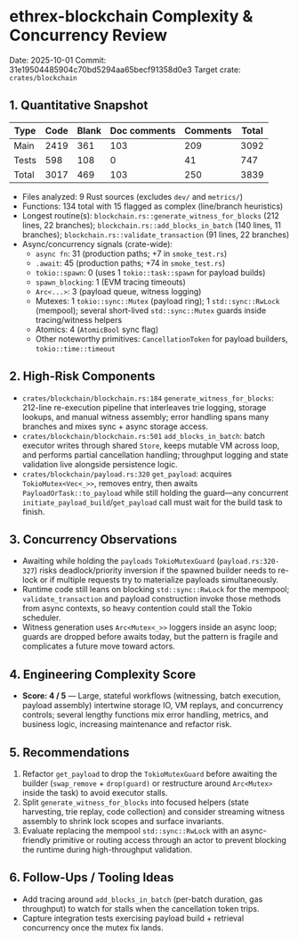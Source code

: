 # ethrex-blockchain Complexity & Concurrency Review

Date: 2025-10-01
Commit: 31e19504485904c70bd5294aa65becf91358d0e3
Target crate: `crates/blockchain`

## 1. Quantitative Snapshot

| Type | Code | Blank | Doc comments | Comments | Total |
| --- | --- | --- | --- | --- | --- |
| Main | 2419 | 361 | 103 | 209 | 3092 |
| Tests | 598 | 108 | 0 | 41 | 747 |
| Total | 3017 | 469 | 103 | 250 | 3839 |

- Files analyzed: 9 Rust sources (excludes `dev/` and `metrics/`)
- Functions: 134 total with 15 flagged as complex (line/branch heuristics)
- Longest routine(s): `blockchain.rs::generate_witness_for_blocks` (212 lines, 22 branches); `blockchain.rs::add_blocks_in_batch` (140 lines, 11 branches); `blockchain.rs::validate_transaction` (91 lines, 22 branches)
- Async/concurrency signals (crate-wide):
  - `async fn`: 31 (production paths; +7 in `smoke_test.rs`)
  - `.await`: 45 (production paths; +74 in `smoke_test.rs`)
  - `tokio::spawn`: 0 (uses 1 `tokio::task::spawn` for payload builds)
  - `spawn_blocking`: 1 (EVM tracing timeouts)
  - `Arc<...>`: 3 (payload queue, witness logging)
  - Mutexes: 1 `tokio::sync::Mutex` (payload ring); 1 `std::sync::RwLock` (mempool); several short-lived `std::sync::Mutex` guards inside tracing/witness helpers
  - Atomics: 4 (`AtomicBool` sync flag)
  - Other noteworthy primitives: `CancellationToken` for payload builders, `tokio::time::timeout`

## 2. High-Risk Components
- `crates/blockchain/blockchain.rs:184` `generate_witness_for_blocks`: 212-line re-execution pipeline that interleaves trie logging, storage lookups, and manual witness assembly; error handling spans many branches and mixes sync + async storage access.
- `crates/blockchain/blockchain.rs:501` `add_blocks_in_batch`: batch executor writes through shared `Store`, keeps mutable VM across loop, and performs partial cancellation handling; throughput logging and state validation live alongside persistence logic.
- `crates/blockchain/payload.rs:320` `get_payload`: acquires `TokioMutex<Vec<_>>`, removes entry, then awaits `PayloadOrTask::to_payload` while still holding the guard—any concurrent `initiate_payload_build`/`get_payload` call must wait for the build task to finish.

## 3. Concurrency Observations
- Awaiting while holding the `payloads` `TokioMutexGuard` (`payload.rs:320-327`) risks deadlock/priority inversion if the spawned builder needs to re-lock or if multiple requests try to materialize payloads simultaneously.
- Runtime code still leans on blocking `std::sync::RwLock` for the mempool; `validate_transaction` and payload construction invoke those methods from async contexts, so heavy contention could stall the Tokio scheduler.
- Witness generation uses `Arc<Mutex<_>>` loggers inside an async loop; guards are dropped before awaits today, but the pattern is fragile and complicates a future move toward actors.

## 4. Engineering Complexity Score
- **Score: 4 / 5** — Large, stateful workflows (witnessing, batch execution, payload assembly) intertwine storage IO, VM replays, and concurrency controls; several lengthy functions mix error handling, metrics, and business logic, increasing maintenance and refactor risk.

## 5. Recommendations
1. Refactor `get_payload` to drop the `TokioMutexGuard` before awaiting the builder (`swap_remove` + `drop(guard)` or restructure around `Arc<Mutex>` inside the task) to avoid executor stalls.
2. Split `generate_witness_for_blocks` into focused helpers (state harvesting, trie replay, code collection) and consider streaming witness assembly to shrink lock scopes and surface invariants.
3. Evaluate replacing the mempool `std::sync::RwLock` with an async-friendly primitive or routing access through an actor to prevent blocking the runtime during high-throughput validation.

## 6. Follow-Ups / Tooling Ideas
- Add tracing around `add_blocks_in_batch` (per-batch duration, gas throughput) to watch for stalls when the cancellation token trips.
- Capture integration tests exercising payload build + retrieval concurrency once the mutex fix lands.
